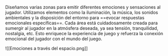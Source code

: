 
Diseñamos varias zonas para emitir diferentes emociones y sensaciones al jugador. Utilizamos elementos como la iluminación, la música, los sonidos ambientales y la disposición del entorno para ==evocar respuestas emocionales específicas==. Cada área está cuidadosamente creada para sumergir al jugador en la atmósfera deseada, ya sea tensión, tranquilidad, nostalgia, etc. Esto enriquece la experiencia de juego y refuerza la conexión emocional del jugador con el mundo del juego.

![[Emociones a través del espacio.png]]

